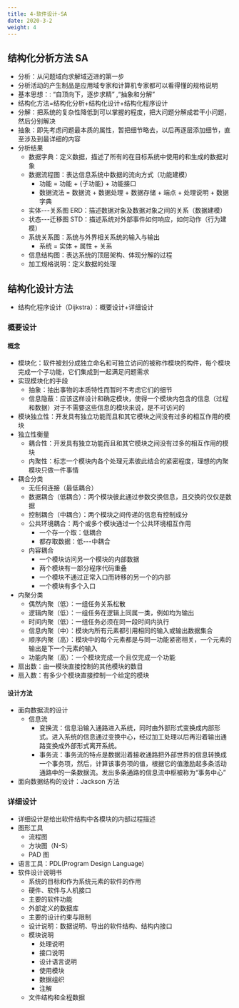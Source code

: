 ```yaml
---
title: 4-软件设计-SA
date: 2020-3-2
weight: 4
---
```


## 结构化分析方法 SA

- 分析：从问题域向求解域迈进的第一步
- 分析活动的产生制品是应用域专家和计算机专家都可以看得懂的规格说明
- 基本思想：:  “自顶向下，逐步求精” ,“抽象和分解”
- 结构化方法=结构化分析+结构化设计+结构化程序设计
- 分解：把系统的复杂性降低到可以掌握的程度，把大问题分解成若干小问题，然后分别解决
- 抽象：即先考虑问题最本质的属性，暂把细节略去，以后再逐层添加细节，直至涉及到最详细的内容
- 分析结果
  - 数据字典：定义数据，描述了所有的在目标系统中使用的和生成的数据对象
  - 数据流程图：表达信息系统中数据的流向方式（功能建模）
    - 功能 = 功能 + \{子功能\} + 功能接口
    - 数据流法 = 数据流 + 数据处理 + 数据存储 + 端点 + 处理说明 + 数据字典
  - 实体---关系图 ERD：描述数据对象及数据对象之间的关系（数据建模）
  - 状态---迁移图 STD：描述系统对外部事件如何响应，如何动作（行为建模）
  - 系统关系图：系统与外界相关系统的输入与输出
    - 系统 = 实体 + 属性 + 关系
  - 信息结构图：表达系统的顶层架构、体现分解的过程
  - 加工规格说明：定义数据的处理

## 结构化设计方法

- 结构化程序设计（Dijkstra）：概要设计+详细设计

### 概要设计

#### 概念

- 模块化：软件被划分成独立命名和可独立访问的被称作模块的构件，每个模块完成一个子功能，它们集成到一起满足问题需求
- 实现模块化的手段
  - 抽象：抽出事物的本质特性而暂时不考虑它们的细节
  - 信息隐蔽：应该这样设计和确定模块，使得一个模块内包含的信息（过程和数据）对于不需要这些信息的模块来说，是不可访问的
- 模块独立性：开发具有独立功能而且和其它模块之间没有过多的相互作用的模块
- 独立性衡量
  - 耦合性：开发具有独立功能而且和其它模块之间没有过多的相互作用的模块
  - 内聚性：标志一个模块内各个处理元素彼此结合的紧密程度，理想的内聚模块只做一件事情
- 耦合分类
  - 无任何连接（最低耦合）
  - 数据耦合（低耦合）：两个模块彼此通过参数交换信息，且交换的仅仅是数据
  - 控制耦合（中耦合）：两个模块之间传递的信息有控制成分
  - 公共环境耦合：两个或多个模块通过一个公共环境相互作用
    - 一个存一个取：低耦合
    - 都存取数据：低---中耦合
  - 内容耦合
    - 一个模块访问另一个模块的内部数据
    - 两个模块有一部分程序代码重叠
    - 一个模块不通过正常入口而转移的另一个的内部
    - 一个模块有多个入口
- 内聚分类
  - 偶然内聚（低）：一组任务关系松散
  - 逻辑内聚（低）：一组任务在逻辑上同属一类，例如均为输出
  - 时间内聚（低）：一组任务必须在同一段时间内执行
  - 信息内聚（中）：模块内所有元素都引用相同的输入或输出数据集合
  - 顺序内聚（高）：模块中的每个元素都是与同一功能紧密相关，一个元素的输出是下一个元素的输入
  - 功能内聚（高）：一个模块完成一个且仅完成一个功能
- 扇出数：由一模块直接控制的其他模块的数目
- 扇入数：有多少个模块直接控制一个给定的模块

#### 设计方法

- 面向数据流的设计
  - 信息流
    - 变换流：信息沿输入通路进入系统，同时由外部形式变换成内部形式。进入系统的信息通过变换中心，经过加工处理以后再沿着输出通路变换成外部形式离开系统。
    - 事务流：事务流的特点是数据沿着接收通路把外部世界的信息转换成一个事务项，然后，计算该事务项的值，根据它的值激励起多条活动通路中的一条数据流。发出多条通路的信息流中枢被称为“事务中心”
- 面向数据结构的设计：Jackson 方法

### 详细设计

- 详细设计是给出软件结构中各模块的内部过程描述
- 图形工具
  - 流程图
  - 方块图（N-S）
  - PAD 图
- 语言工具：PDL(Program Design Language)
- 软件设计说明书
  - 系统的目标和作为系统元素的软件的作用
  - 硬件、软件与人机接口
  - 主要的软件功能
  - 外部定义的数据库
  - 主要的设计约束与限制
  - 设计说明：数据说明、导出的软件结构、结构内接口
  - 模块说明
    - 处理说明
    - 接口说明
    - 设计语言说明
    - 使用模块
    - 数据组织
    - 注解
  - 文件结构和全程数据
